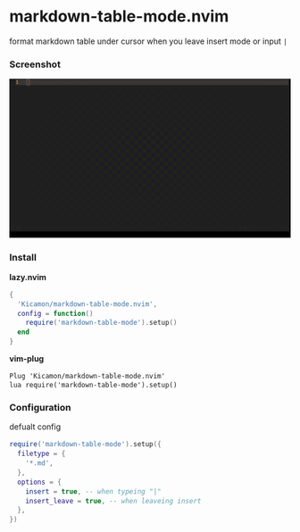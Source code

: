 # markdown-table-mode.nvim
format markdown table under cursor when you leave insert mode or input `|`

### Screenshot
![Screenshot](./Screenshot.gif)

### Install
**lazy.nvim**

```lua
{
  'Kicamon/markdown-table-mode.nvim',
  config = function()
    require('markdown-table-mode').setup()
  end
}
```

**vim-plug**

```vim script
Plug 'Kicamon/markdown-table-mode.nvim'
lua require('markdown-table-mode').setup()
```


### Configuration
defualt config
```lua
require('markdown-table-mode').setup({
  filetype = {
    '*.md',
  },
  options = {
    insert = true, -- when typeing "|"
    insert_leave = true, -- when leaveing insert
  },
})
```
